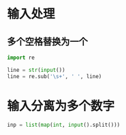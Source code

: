 # 输入处理


## 多个空格替换为一个

```py
import re

line = str(input())
line = re.sub('\s+', ' ', line)
```

# 输入分离为多个数字

```py
inp = list(map(int, input().split()))
```
